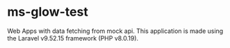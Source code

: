 # ms-glow-test
Web Apps with data fetching from mock api. This application is made using the Laravel v9.52.15 framework (PHP v8.0.19).
